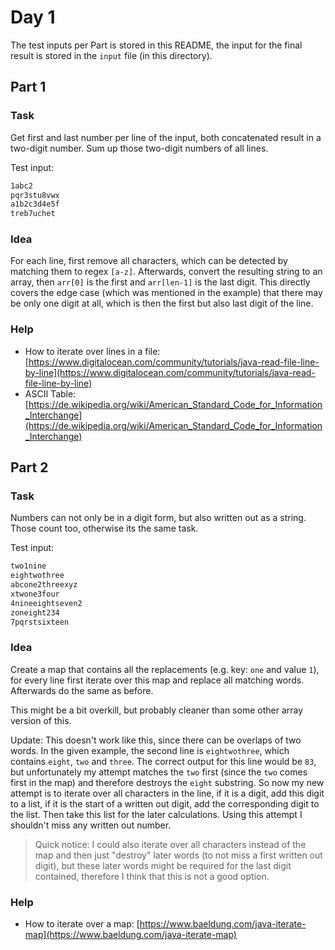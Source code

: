 # Day 1

The test inputs per Part is stored in this README, the input for the final result is stored in the `input` file (in this directory).

## Part 1

### Task

Get first and last number per line of the input, both concatenated result in a two-digit number.
Sum up those two-digit numbers of all lines.

Test input:

```txt
1abc2
pqr3stu8vwx
a1b2c3d4e5f
treb7uchet
```

### Idea

For each line, first remove all characters, which can be detected by matching them to regex `[a-z]`.
Afterwards, convert the resulting string to an array, then `arr[0]` is the first and `arr[len-1]` is the last digit.
This directly covers the edge case (which was mentioned in the example) that there may be only one digit at all, which is then the first but also last digit of the line.

### Help

- How to iterate over lines in a file: [https://www.digitalocean.com/community/tutorials/java-read-file-line-by-line](https://www.digitalocean.com/community/tutorials/java-read-file-line-by-line)
- ASCII Table: [https://de.wikipedia.org/wiki/American_Standard_Code_for_Information_Interchange](https://de.wikipedia.org/wiki/American_Standard_Code_for_Information_Interchange)

## Part 2

### Task

Numbers can not only be in a digit form, but also written out as a string.
Those count too, otherwise its the same task.

Test input:

```txt
two1nine
eightwothree
abcone2threexyz
xtwone3four
4nineeightseven2
zoneight234
7pqrstsixteen
```

### Idea

Create a map that contains all the replacements (e.g. key: `one` and value `1`), for every line first iterate over this map and replace all matching words.
Afterwards do the same as before.

This might be a bit overkill, but probably cleaner than some other array version of this.

Update: This doesn't work like this, since there can be overlaps of two words.
In the given example, the second line is `eightwothree`, which contains `eight`, `two` and `three`.
The correct output for this line would be `83`, but unfortunately my attempt matches the `two` first (since the `two` comes first in the map) and therefore destroys the `eight` substring.
So now my new attempt is to iterate over all characters in the line, if it is a digit, add this digit to a list, if it is the start of a written out digit, add the corresponding digit to the list.
Then take this list for the later calculations.
Using this attempt I shouldn't miss any written out number.

> Quick notice: I could also iterate over all characters instead of the map and then just "destroy" later words (to not miss a first written out digit), but these later words might be required for the last digit contained, therefore I think that this is not a good option.

### Help

- How to iterate over a map: [https://www.baeldung.com/java-iterate-map](https://www.baeldung.com/java-iterate-map)
